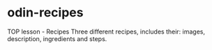 # odin-recipes
TOP lesson - Recipes
Three different recipes, includes their: images, description, ingredients and steps.
